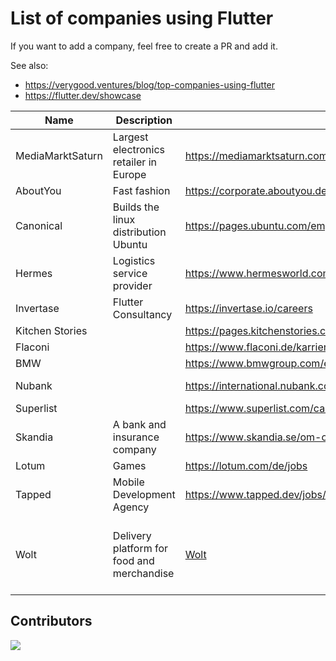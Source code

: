 # List of companies using Flutter

If you want to add a company, feel free to create a PR and add it.

See also:
- https://verygood.ventures/blog/top-companies-using-flutter
- https://flutter.dev/showcase

| Name             | Description                                | Link                                                                                | Country                                            |
|------------------|--------------------------------------------|-------------------------------------------------------------------------------------|----------------------------------------------------|
| MediaMarktSaturn | Largest electronics retailer in Europe     | https://mediamarktsaturn.com/                                                       | Germany, Spain                                     |
| AboutYou         | Fast fashion                               | https://corporate.aboutyou.de/en/career                                             | Germany                                            |
| Canonical        | Builds the linux distribution Ubuntu       | https://pages.ubuntu.com/employee_engagement_campaign.html                          | Worldwide                                          |
| Hermes           | Logistics service provider                 | https://www.hermesworld.com/de/karriere/karriere-uebersicht/                        | Germany                                            |
| Invertase        | Flutter Consultancy                        | https://invertase.io/careers                                                        | Worldwide                                          |
| Kitchen Stories  |                                            | https://pages.kitchenstories.com/de/career                                          | Germany                                            |
| Flaconi          |                                            | https://www.flaconi.de/karriere/                                                    | Germany                                            |
| BMW              |                                            | https://www.bmwgroup.com/en/careers.html                                            | Germany                                            |
| Nubank           |                                            | https://international.nubank.com.br/careers/                                        | Brazil, Germany                                    |
| Superlist        |                                            | https://www.superlist.com/careers                                                   | Germany                                            |
| Skandia          | A bank and insurance company               | https://www.skandia.se/om-oss/jobba-hos-oss/                                        | Sweden                                             |
| Lotum            | Games                                      | https://lotum.com/de/jobs                                                           | Germany                                            |
| Tapped           | Mobile Development Agency                  | https://www.tapped.dev/jobs/                                                        | Germany                                            |
| Wolt             | Delivery platform for food and merchandise | [Wolt](https://careers.wolt.com/en/blog/tech/scaling-our-merchant-app-with-flutter) | Germany, Finland, Sweden, Denmark, Estonia, Israel |


## Contributors

<a href="https://github.com/ueman/companies_using_flutter/graphs/contributors">
  <img src="https://contrib.rocks/image?repo=ueman/companies_using_flutter" />
</a>
